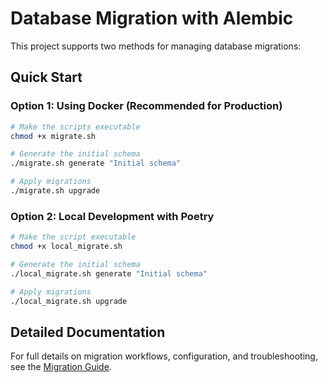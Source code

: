 # Database Migration with Alembic

This project supports two methods for managing database migrations:

## Quick Start

### Option 1: Using Docker (Recommended for Production)
```bash
# Make the scripts executable
chmod +x migrate.sh

# Generate the initial schema
./migrate.sh generate "Initial schema"

# Apply migrations
./migrate.sh upgrade
```

### Option 2: Local Development with Poetry
```bash
# Make the script executable
chmod +x local_migrate.sh

# Generate the initial schema
./local_migrate.sh generate "Initial schema"

# Apply migrations
./local_migrate.sh upgrade
```

## Detailed Documentation

For full details on migration workflows, configuration, and troubleshooting, see the [Migration Guide](./docs/MIGRATION_GUIDE.md).
